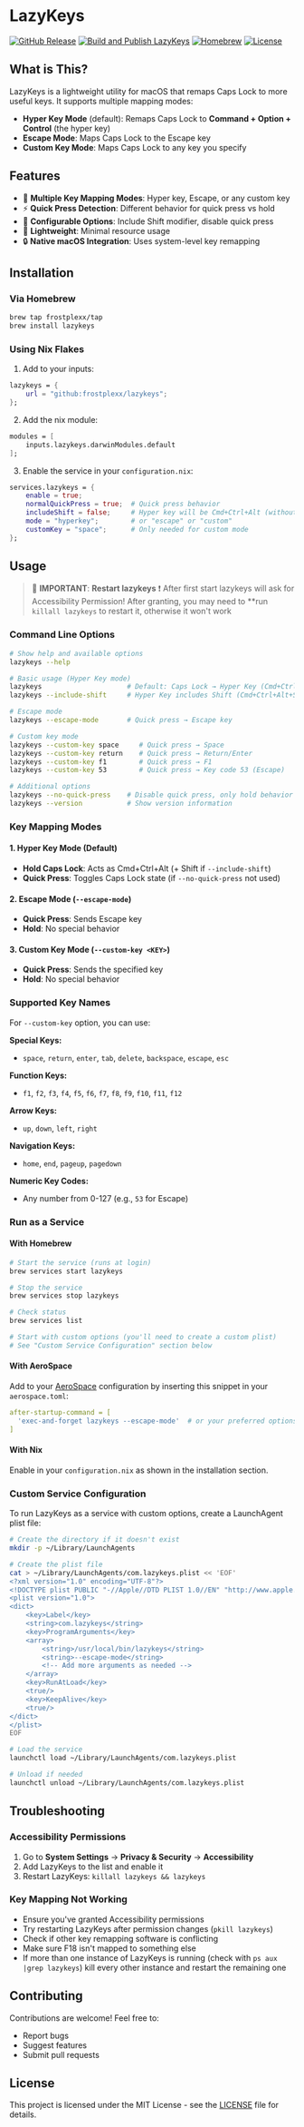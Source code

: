 # LazyKeys

[![GitHub Release](https://img.shields.io/github/v/release/frostplexx/LazyKeys)](https://github.com/frostplexx/LazyKeys/releases)
[![Build and Publish LazyKeys](https://github.com/frostplexx/LazyKeys/actions/workflows/build_and_publish.yml/badge.svg)](https://github.com/frostplexx/LazyKeys/actions/workflows/build_and_publish.yml)
[![Homebrew](https://img.shields.io/badge/homebrew-available-blue)](https://github.com/frostplexx/lazykeys)
[![License](https://img.shields.io/badge/license-MIT-green)](LICENSE)

## What is This?

LazyKeys is a lightweight utility for macOS that remaps Caps Lock to more useful keys. It supports multiple mapping modes:

- **Hyper Key Mode** (default): Remaps Caps Lock to **Command + Option + Control** (the hyper key)
- **Escape Mode**: Maps Caps Lock to the Escape key
- **Custom Key Mode**: Maps Caps Lock to any key you specify

## Features

- 🎯 **Multiple Key Mapping Modes**: Hyper key, Escape, or any custom key
- ⚡ **Quick Press Detection**: Different behavior for quick press vs hold
- 🔧 **Configurable Options**: Include Shift modifier, disable quick press
- 🚀 **Lightweight**: Minimal resource usage
- 🔒 **Native macOS Integration**: Uses system-level key remapping

## Installation

### Via Homebrew
```bash
brew tap frostplexx/tap
brew install lazykeys
```

### Using Nix Flakes
1. Add to your inputs:
```nix
lazykeys = {
    url = "github:frostplexx/lazykeys";
};
```

2. Add the nix module:
```nix
modules = [
    inputs.lazykeys.darwinModules.default
];
```

3. Enable the service in your `configuration.nix`:
```nix
services.lazykeys = {
    enable = true;
    normalQuickPress = true;  # Quick press behavior
    includeShift = false;     # Hyper key will be Cmd+Ctrl+Alt (without Shift)
    mode = "hyperkey";        # or "escape" or "custom"
    customKey = "space";      # Only needed for custom mode
};
```

## Usage

<!-- prettier-ignore -->
> :red_circle: **IMPORTANT**: **Restart lazykeys** :exclamation:
> After first start lazykeys will ask for Accessibility Permission!
> After granting, you may need to **run `killall lazykeys` to restart it, otherwise it won't work 

### Command Line Options

```bash
# Show help and available options
lazykeys --help

# Basic usage (Hyper Key mode)
lazykeys                     # Default: Caps Lock → Hyper Key (Cmd+Ctrl+Alt)
lazykeys --include-shift     # Hyper Key includes Shift (Cmd+Ctrl+Alt+Shift)

# Escape mode
lazykeys --escape-mode       # Quick press → Escape key

# Custom key mode
lazykeys --custom-key space     # Quick press → Space
lazykeys --custom-key return    # Quick press → Return/Enter
lazykeys --custom-key f1        # Quick press → F1
lazykeys --custom-key 53        # Quick press → Key code 53 (Escape)

# Additional options
lazykeys --no-quick-press    # Disable quick press, only hold behavior
lazykeys --version           # Show version information
```

### Key Mapping Modes

#### 1. Hyper Key Mode (Default)
- **Hold Caps Lock**: Acts as Cmd+Ctrl+Alt (+ Shift if `--include-shift`)
- **Quick Press**: Toggles Caps Lock state (if `--no-quick-press` not used)

#### 2. Escape Mode (`--escape-mode`)
- **Quick Press**: Sends Escape key
- **Hold**: No special behavior

#### 3. Custom Key Mode (`--custom-key <KEY>`)
- **Quick Press**: Sends the specified key
- **Hold**: No special behavior

### Supported Key Names

For `--custom-key` option, you can use:

**Special Keys:**
- `space`, `return`, `enter`, `tab`, `delete`, `backspace`, `escape`, `esc`

**Function Keys:**
- `f1`, `f2`, `f3`, `f4`, `f5`, `f6`, `f7`, `f8`, `f9`, `f10`, `f11`, `f12`

**Arrow Keys:**
- `up`, `down`, `left`, `right`

**Navigation Keys:**
- `home`, `end`, `pageup`, `pagedown`

**Numeric Key Codes:**
- Any number from 0-127 (e.g., `53` for Escape)

### Run as a Service

#### With Homebrew
```bash
# Start the service (runs at login)
brew services start lazykeys

# Stop the service
brew services stop lazykeys

# Check status
brew services list

# Start with custom options (you'll need to create a custom plist)
# See "Custom Service Configuration" section below
```

#### With AeroSpace
Add to your [AeroSpace](https://github.com/nikitabobko/AeroSpace) configuration by inserting this snippet in your `aerospace.toml`:

```yaml
after-startup-command = [
  'exec-and-forget lazykeys --escape-mode'  # or your preferred options
]
```

#### With Nix
Enable in your `configuration.nix` as shown in the installation section.

### Custom Service Configuration

To run LazyKeys as a service with custom options, create a LaunchAgent plist file:

```bash
# Create the directory if it doesn't exist
mkdir -p ~/Library/LaunchAgents

# Create the plist file
cat > ~/Library/LaunchAgents/com.lazykeys.plist << 'EOF'
<?xml version="1.0" encoding="UTF-8"?>
<!DOCTYPE plist PUBLIC "-//Apple//DTD PLIST 1.0//EN" "http://www.apple.com/DTDs/PropertyList-1.0.dtd">
<plist version="1.0">
<dict>
    <key>Label</key>
    <string>com.lazykeys</string>
    <key>ProgramArguments</key>
    <array>
        <string>/usr/local/bin/lazykeys</string>
        <string>--escape-mode</string>
        <!-- Add more arguments as needed -->
    </array>
    <key>RunAtLoad</key>
    <true/>
    <key>KeepAlive</key>
    <true/>
</dict>
</plist>
EOF

# Load the service
launchctl load ~/Library/LaunchAgents/com.lazykeys.plist

# Unload if needed
launchctl unload ~/Library/LaunchAgents/com.lazykeys.plist
```

## Troubleshooting

### Accessibility Permissions
1. Go to **System Settings** → **Privacy & Security** → **Accessibility**
2. Add LazyKeys to the list and enable it
3. Restart LazyKeys: `killall lazykeys && lazykeys`

### Key Mapping Not Working
- Ensure you've granted Accessibility permissions
- Try restarting LazyKeys after permission changes (`pkill lazykeys`)
- Check if other key remapping software is conflicting
- Make sure F18 isn't mapped to something else
- If more than one instance of LazyKeys is running (check with `ps aux |grep lazykeys`) kill every other instance and restart the remaining one

## Contributing

Contributions are welcome! Feel free to:
- Report bugs
- Suggest features
- Submit pull requests

## License

This project is licensed under the MIT License - see the [LICENSE](LICENSE) file for details.
